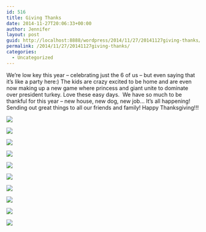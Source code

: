 ```yaml
---
id: 516
title: Giving Thanks
date: 2014-11-27T20:06:33+00:00
author: Jennifer
layout: post
guid: http://localhost:8888/wordpress/2014/11/27/20141127giving-thanks/
permalink: /2014/11/27/20141127giving-thanks/
categories:
  - Uncategorized
---
```

We&#8217;re low key this year &#8211; celebrating just the 6 of us &#8211; but even saying that it&#8217;s&nbsp;like a party here:) The kids are crazy excited to be home and are even now making up a new game where princess and giant unite to dominate over president turkey.&nbsp;Love these easy days. &nbsp;We have so much to be thankful for this year &#8211; new house, new dog,&nbsp;new job&#8230; It&#8217;s all happening! Sending out great things to all our friends and family! Happy Thanksgiving!!!

<div class="image-gallery-wrapper">
  <p>
    <img src="http://static1.squarespace.com/static/50db6bb3e4b015296cd43789/50dfa5b1e4b0dc6320e0b5ea/547774e2e4b019f8929d1d1a/1417116972284/2014-11-27+11.59.33.jpg.33.jpg?format=original" />
  </p>
  
  <p>
    <img src="http://static1.squarespace.com/static/50db6bb3e4b015296cd43789/50dfa5b1e4b0dc6320e0b5ea/547774bae4b019f8929d1c98/1417116610868/2014-11-27+12.37.43.jpg.43.jpg?format=original" />
  </p>
  
  <p>
    <img src="http://static1.squarespace.com/static/50db6bb3e4b015296cd43789/50dfa5b1e4b0dc6320e0b5ea/547774d3e4b019f8929d1ce9/1417116793021/2014-11-27+12.35.20.jpg.20.jpg?format=original" />
  </p>
  
  <p>
    <img src="http://static1.squarespace.com/static/50db6bb3e4b015296cd43789/50dfa5b1e4b0dc6320e0b5ea/547774d7e4b019f8929d1cf8/1417116838234/2014-11-27+12.32.08.jpg.08.jpg?format=original" />
  </p>
  
  <p>
    <img src="http://static1.squarespace.com/static/50db6bb3e4b015296cd43789/50dfa5b1e4b0dc6320e0b5ea/547774e0e4b0f8c456fad70f/1417116911590/2014-11-27+12.08.30.jpg.30.jpg?format=original" />
  </p>
  
  <p>
    <img src="http://static1.squarespace.com/static/50db6bb3e4b015296cd43789/50dfa5b1e4b0dc6320e0b5ea/547774e7e4b019f8929d1d2a/1417117204813/2014-11-27+11.59.23.jpg.23.jpg?format=original" />
  </p>
  
  <p>
    <img src="http://static1.squarespace.com/static/50db6bb3e4b015296cd43789/50dfa5b1e4b0dc6320e0b5ea/547774ede4b019f8929d1d51/1417117275269/2014-11-27+11.58.43.jpg.43.jpg?format=original" />
  </p>
  
  <p>
    <img src="http://static1.squarespace.com/static/50db6bb3e4b015296cd43789/50dfa5b1e4b0dc6320e0b5ea/547774f9e4b019f8929d1d75/1417117625618/2014-11-27+11.14.01.jpg.01.jpg?format=original" />
  </p>
  
  <p>
    <img src="http://static1.squarespace.com/static/50db6bb3e4b015296cd43789/50dfa5b1e4b0dc6320e0b5ea/547774f6e4b019f8929d1d65/1417117317120/2014-11-27+11.25.24.jpg.24.jpg?format=original" />
  </p>
  
  <p>
    <img src="http://static1.squarespace.com/static/50db6bb3e4b015296cd43789/50dfa5b1e4b0dc6320e0b5ea/547774c6e4b019f8929d1cc9/1417116721111/2014-11-27+12.37.25.jpg.25.jpg?format=original" />
  </p>
</div>